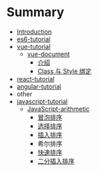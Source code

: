 # Summary

* [Introduction](README.md)
* [es6-tutorial](es6-tutorial.md)
* [vue-tutorial](vue-tutorial.md)
  * [vue-document](vue-tutorial/vue-document.md)
    * [介绍](vue-tutorial/vue-document/jie-shao.md)
    * [Class 与 Style 绑定](vue-tutorial/vue-document/class-yu-style-bang-ding.md)
* [react-tutorial](react-tutorial.md)
* [angular-tutorial](angular-tutorial.md)
* other
* [javascript-tutorial](javascript-tutorial.md)
  * [JavaScript-arithmetic](javascript-tutorial/javascript-arithmetic.md)
    * [冒泡排序](javascript-tutorial/javascript-arithmetic/mao-pao-pai-xu.md)
    * [选择排序](javascript-tutorial/javascript-arithmetic/xuan-ze-pai-xu.md)
    * [插入排序](javascript-tutorial/javascript-arithmetic/cha-ru-pai-xu.md)
    * 希尔排序
    * [快速排序](javascript-tutorial/javascript-arithmetic/kuai-su-pai-xu.md)
    * [二分插入排序](javascript-tutorial/javascript-arithmetic/er-fen-cha-ru-pai-xu.md)

